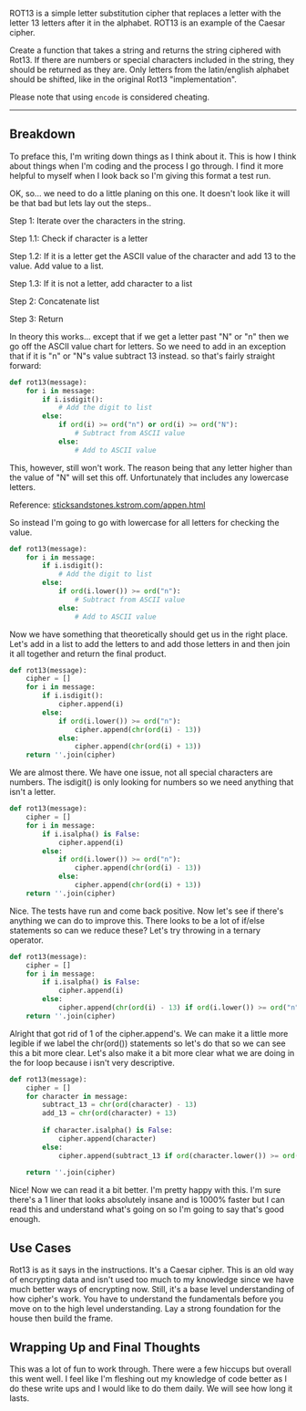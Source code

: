 ROT13 is a simple letter substitution cipher that replaces a letter with the letter 13 letters after it in the alphabet. ROT13 is an example of the Caesar cipher.

Create a function that takes a string and returns the string ciphered with Rot13. If there are numbers or special characters included in the string, they should be returned as they are. Only letters from the latin/english alphabet should be shifted, like in the original Rot13 "implementation".

Please note that using `encode` is considered cheating.

---

## Breakdown

To preface this, I'm writing down things as I think about it. This is how I think about things when I'm coding and the process I go through. I find it more helpful to myself when I look back so I'm giving this format a test run.

OK, so... we need to do a little planing on this one. It doesn't look like it will be that bad but lets lay out the steps..

Step 1: Iterate over the characters in the string.

Step 1.1: Check if character is a letter

Step 1.2: If it is a letter get the ASCII value of the character and add 13 to the value. Add value to a list.

Step 1.3: If it is not a letter, add character to a list

Step 2: Concatenate list

Step 3: Return

In theory this works... except that if we get a letter past "N" or "n" then we go off the ASCII value chart for letters. So we need to add in an exception that if it is "n" or "N"s value subtract 13 instead. so that's fairly straight forward:

```python
def rot13(message):
	for i in message:
		if i.isdigit():
			# Add the digit to list
		else:
			if ord(i) >= ord("n") or ord(i) >= ord("N"):
				# Subtract from ASCII value
			else:
				# Add to ASCII value
```

This, however, still won't work. The reason being that any letter higher than the value of "N" will set this off. Unfortunately that includes any lowercase letters.

Reference: [sticksandstones.kstrom.com/appen.html](http://sticksandstones.kstrom.com/appen.html)

So instead I'm going to go with lowercase for all letters for checking the value.

```python
def rot13(message):
	for i in message:
		if i.isdigit():
			# Add the digit to list
		else:
			if ord(i.lower()) >= ord("n"):
				# Subtract from ASCII value
			else:
				# Add to ASCII value
```

Now we have something that theoretically should get us in the right place. Let's add in a list to add the letters to and add those letters in and then join it all together and return the final product.

```python
def rot13(message):
	cipher = []
	for i in message:
		if i.isdigit():
			cipher.append(i)
		else:
			if ord(i.lower()) >= ord("n"):
				cipher.append(chr(ord(i) - 13))
			else:
				cipher.append(chr(ord(i) + 13))
	return ''.join(cipher)
```

We are almost there. We have one issue, not all special characters are numbers. The isdigit() is only looking for numbers so we need anything that isn't a letter.

```python
def rot13(message):
	cipher = []
	for i in message:
		if i.isalpha() is False:
			cipher.append(i)
		else:
			if ord(i.lower()) >= ord("n"):
				cipher.append(chr(ord(i) - 13))
			else:
				cipher.append(chr(ord(i) + 13))
	return ''.join(cipher)
```

Nice. The tests have run and come back positive. Now let's see if there's anything we can do to improve this. There looks to be a lot of if/else statements so can we reduce these? Let's try throwing in a ternary operator.

```python
def rot13(message):
    cipher = []
    for i in message:
        if i.isalpha() is False:
            cipher.append(i)
        else:
            cipher.append(chr(ord(i) - 13) if ord(i.lower()) >= ord("n") else chr(ord(i) + 13)) 
    return ''.join(cipher)
```

Alright that got rid of 1 of the cipher.append's. We can make it a little more legible if we label the chr(ord()) statements so let's do that so we can see this a bit more clear. Let's also make it a bit more clear what we are doing in the for loop because i isn't very descriptive.

```python
def rot13(message):
    cipher = []
    for character in message:
        subtract_13 = chr(ord(character) - 13)
        add_13 = chr(ord(character) + 13)
        
        if character.isalpha() is False:
            cipher.append(character)
        else:
            cipher.append(subtract_13 if ord(character.lower()) >= ord("n") else add_13) 
            
    return ''.join(cipher)
```

Nice! Now we can read it a bit better. I'm pretty happy with this. I'm sure there's a 1 liner that looks absolutely insane and is 1000% faster but I can read this and understand what's going on so I'm going to say that's good enough.

## Use Cases

Rot13 is as it says in the instructions. It's a Caesar cipher. This is an old way of encrypting data and isn't used too much to my knowledge since we have much better ways of encrypting now. Still, it's a base level understanding of how cipher's work. You have to understand the fundamentals before you move on to the high level understanding. Lay a strong foundation for the house then build the frame.

## Wrapping Up and Final Thoughts

This was a lot of fun to work through. There were a few hiccups but overall this went well. I feel like I'm fleshing out my knowledge of code better as I do these write ups and I would like to do them daily. We will see how long it lasts.